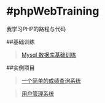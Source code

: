 #phpWebTraining
=====
我学习PHP的路程与代码

##基础训练
>[Mysql 数据库基础训练](https://github.com/XINCGer/phpWebTraining/blob/master/MysqlBasicTraining.php)

##实例项目
>[一个简单的成绩查询系统](https://github.com/XINCGer/phpWebTraining/tree/master/SimpleGradeQuery) 

>[用户管理系统](https://github.com/XINCGer/phpWebTraining/tree/master/UserManageSystem)
